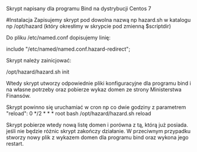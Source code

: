 Skrypt napisany dla programu Bind na dystrybucji Centos 7

#Instalacja
Zapisujemy skrypt pod dowolna nazwą np hazard.sh w katalogu np /opt/hazard (który okresłimy w skrypcie pod zmienną $scriptdir)

Do pliku /etc/named.conf dopisujemy linię:

include "/etc/named/named.conf.hazard-redirect";

Skrypt należy zainicjować:

/opt/hazard/hazard.sh init

Wtedy skrypt utworzy odpowiednie pliki konfiguracyjne dla programu bind i na własne potrzeby oraz pobierze wykaz domen ze strony Ministerstwa Finansów.

Skrypt powinno się uruchamiać w cron np co dwie godziny z parametrem "reload":
0 */2 * * * root bash /opt/hazard/hazard.sh reload

Skrypt pobierze wtedy nową listę domen i porówna z tą, którą już posiada. jeśli nie będzie różnic skrypt zakończy działanie.
W przeciwnym przypadku stworzy nowy plik z wykazem domen dla programu bind oraz wykona jego restart.

